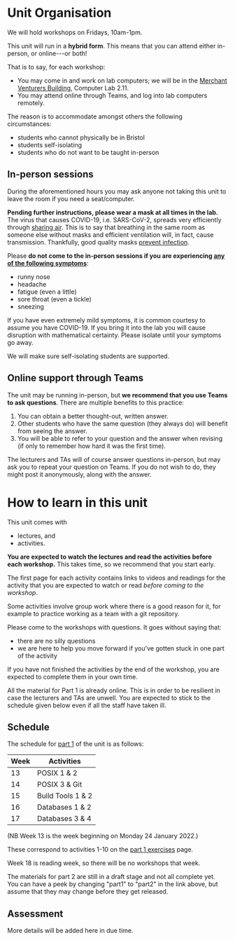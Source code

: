# Unit Organisation

We will hold workshops on Fridays, 10am-1pm.

This unit will run in a **hybrid form**. This means that you can attend either in-person, or online---or both!

That is to say, for each workshop:
* You may come in and work on lab computers; we will be in the [Merchant Venturers Building](https://goo.gl/maps/zJV2YH6k28G36TEp8), Computer Lab 2.11.
* You may attend online through Teams, and log into lab computers remotely.

The reason is to accommodate amongst others the following circumstances:
* students who cannot physically be in Bristol
* students self-isolating
* students who do not want to be taught in-person

## In-person sessions

During the aforementioned hours you may ask anyone not taking this unit to leave
the room if you need a seat/computer.

**Pending further instructions, please wear a mask at all times in the lab.**
The virus that causes COVID-19, i.e. SARS-CoV-2, spreads very efficiently
through [sharing
air](https://www.who.int/news-room/questions-and-answers/item/coronavirus-disease-covid-19-how-is-it-transmitted).
This is to say that breathing in the same room as someone else without masks and
efficient ventilation will, in fact, cause transmission. Thankfully, good
quality masks [prevent
infection](https://www.mpg.de/17916867/coronavirus-masks-risk-protection).

Please **do not come to the in-person sessions if you are experiencing [any of the following symptoms](https://joinzoe.com/learn/omicron-symptoms)**:
- runny nose
- headache
- fatigue (even a little)
- sore throat (even a tickle)
- sneezing

If you have even extremely mild symptoms, it is common courtesy to assume you have COVID-19. If you bring it into the lab you will cause disruption with mathematical certainty. Please isolate until your symptoms go away.

We will make sure self-isolating students are supported.
## Online support through Teams

The unit may be running in-person, but **we recommend that you use Teams to ask questions**. There are multiple benefits to this practice:

1. You can obtain a better thought-out, written answer.
2. Other students who have the same question (they always do) will benefit from seeing the answer.
3. You will be able to refer to your question and the answer when revising (if only to remember how hard it was the first time).

The lecturers and TAs will of course answer questions in-person, but may ask you to repeat your question on Teams. If you do not wish to do, they might post it anonymously, along with the answer.

# How to learn in this unit

This unit comes with
* lectures, and
* activities.

**You are expected to watch the lectures and read the activities before each workshop.** This takes time, so we recommend that you start early.

The first page for each activity contains links to videos and readings for the activity that you are expected to watch or read _before coming to the workshop_.

Some activities involve group work where there is a good reason for it, for example to practice working as a team with a git repository.

Please come to the workshops with questions. It goes without saying that:
* there are no silly questions
* we are here to help you move forward if you've gotten stuck in one part of the activity

If you have not finished the activities by the end of the workshop, you are expected to complete them in your own time.

All the material for Part 1 is already online. This is in order to be resilient in case the lecturers and TAs are unwell. You are expected to stick to the schedule given below even if all the staff have taken ill.

## Schedule

The schedule for [part 1](exercises/part1) of the unit is as follows:

| Week | Activities         |
|------|--------------------|
| 13   | POSIX 1 & 2        |
| 14   | POSIX 3 & Git      |
| 15   | Build Tools 1 & 2  |
| 16   | Databases 1 & 2    |
| 17   | Databases 3 & 4    | 

(NB Week 13 is the week beginning on Monday 24 January 2022.)

These correspond to activities 1-10 on the [part 1 exercises](exercises/part1) page.

Week 18 is reading week, so there will be no workshops that week.

The materials for part 2 are still in a draft stage and not all complete yet. You can have a peek by changing "part1" to "part2" in the link above, but assume that they may change before they get released.

## Assessment

More details will be added here in due time.